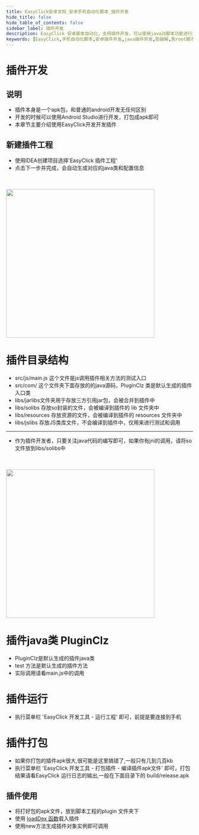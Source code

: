 ```yaml
---
title: EasyClick安卓文档_安卓手机自动化脚本_插件开发
hide_title: false
hide_table_of_contents: false
sidebar_label: 插件开发
description: EasyClick 安卓脚本自动化，支持插件开发，可以使用java对脚本功能进行扩展，方便快捷，实现想要的功能，本章节讲述如何进行插件开发
keywords: [EasyClick,手机自动化脚本,安卓插件开发,java插件开发,防破解,免root脚本防破解]
---
```


# 插件开发

## 说明
- 插件本身是一个apk包，和普通的android开发无任何区别
- 开发的时候可以使用Android Studio进行开发，打包成apk即可
- 本章节主要介绍使用EasyClick开发开发插件

## 新建插件工程
- 使用IDEA创建项目选择'EasyClick 插件工程'
- 点击下一步并完成，会自动生成对应的java类和配置信息
<br/>
<br/>
<img src='/androidimg/plugin-1.jpg' width='400'/ >

# 插件目录结构
- src/js/main.js 这个文件是js调用插件相关方法的测试入口
- src/com/ 这个文件夹下面存放的的java源码，PluginClz 类是默认生成的插件入口类
- libs/jarlibs文件夹用于存放三方引用jar包，会被合并到插件中
- libs/solibs 存放so封装的文件，会被编译到插件的 lib 文件夹中
- libs/resources 存放资源的文件，会被编译到插件的 resources 文件夹中
- libs/jslibs 存放JS类库文件，不会编译到插件中，仅用来进行测试和调用

----
- 作为插件开发者，只要关注java代码的编写即可，如果你有jni的调用，请将so文件放到libs/solibs中


<br/><br/>
<img src='/androidimg/plugin-2.jpg' width='400' />

# 插件java类 PluginClz
- PluginClz是默认生成的插件java类
- test 方法是默认生成的插件方法
- 实际调用请看main.js中的调用


# 插件运行
- 执行菜单栏 'EasyClick 开发工具 - 运行工程' 即可，前提是要连接到手机


# 插件打包
- 如果你打包的插件apk很大,很可能是这里搞错了,一般只有几到几百kb
- 执行菜单栏 'EasyClick 开发工具 - 打包插件 - 编译插件apk文件' 即可，打包结果请看EasyClick 运行日志的输出,一般在下面目录下的  build/release.apk


## 插件使用

- 将打好包的apk文件，放到脚本工程的plugin 文件夹下
- 使用 [loadDex 函数](/zh-cn/funcs/global/global.md#loadDex)载入插件
- 使用new方法生成插件对象实例即可调用





